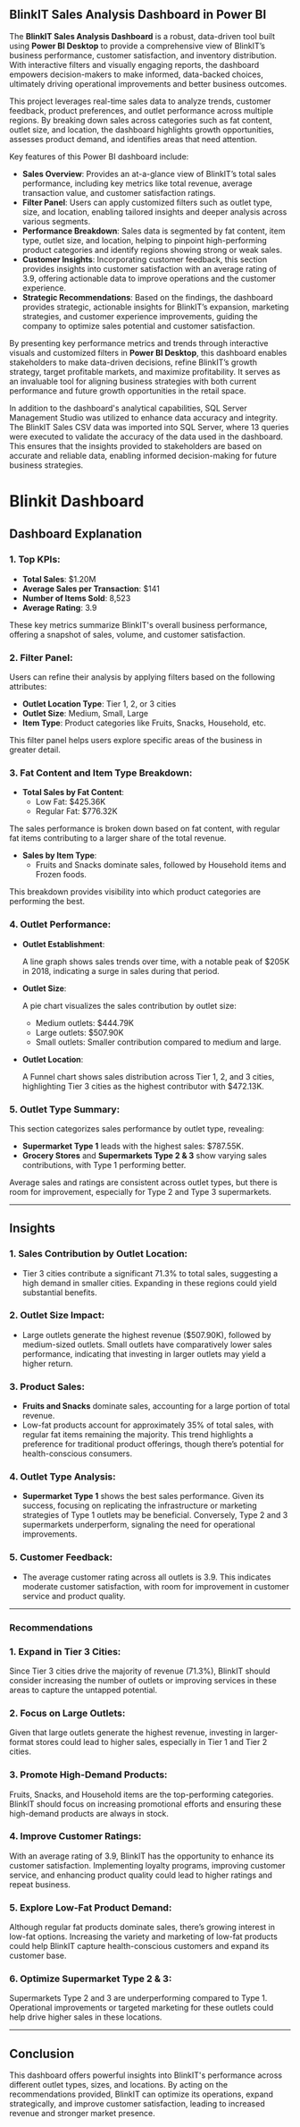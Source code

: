 ## **BlinkIT Sales Analysis Dashboard in Power BI**

The **BlinkIT Sales Analysis Dashboard** is a robust, data-driven tool built using **Power BI Desktop** to provide a comprehensive view of BlinkIT’s business performance, customer satisfaction, and inventory distribution. With interactive filters and visually engaging reports, the dashboard empowers decision-makers to make informed, data-backed choices, ultimately driving operational improvements and better business outcomes.

This project leverages real-time sales data to analyze trends, customer feedback, product preferences, and outlet performance across multiple regions. By breaking down sales across categories such as fat content, outlet size, and location, the dashboard highlights growth opportunities, assesses product demand, and identifies areas that need attention.

Key features of this Power BI dashboard include:

- **Sales Overview**: Provides an at-a-glance view of BlinkIT’s total sales performance, including key metrics like total revenue, average transaction value, and customer satisfaction ratings.
- **Filter Panel**: Users can apply customized filters such as outlet type, size, and location, enabling tailored insights and deeper analysis across various segments.
- **Performance Breakdown**: Sales data is segmented by fat content, item type, outlet size, and location, helping to pinpoint high-performing product categories and identify regions showing strong or weak sales.
- **Customer Insights**: Incorporating customer feedback, this section provides insights into customer satisfaction with an average rating of 3.9, offering actionable data to improve operations and the customer experience.
- **Strategic Recommendations**: Based on the findings, the dashboard provides strategic, actionable insights for BlinkIT’s expansion, marketing strategies, and customer experience improvements, guiding the company to optimize sales potential and customer satisfaction.

By presenting key performance metrics and trends through interactive visuals and customized filters in **Power BI Desktop**, this dashboard enables stakeholders to make data-driven decisions, refine BlinkIT’s growth strategy, target profitable markets, and maximize profitability. It serves as an invaluable tool for aligning business strategies with both current performance and future growth opportunities in the retail space.

In addition to the dashboard's analytical capabilities, SQL Server Management Studio was utilized to enhance data accuracy and integrity. The BlinkIT Sales CSV data was imported into SQL Server, where 13 queries were executed to validate the accuracy of the data used in the dashboard. This ensures that the insights provided to stakeholders are based on accurate and reliable data, enabling informed decision-making for future business strategies.

# Blinkit Dashboard

## Dashboard Explanation

### **1. Top KPIs:**

- **Total Sales**: $1.20M
- **Average Sales per Transaction**: $141
- **Number of Items Sold**: 8,523
- **Average Rating**: 3.9

These key metrics summarize BlinkIT's overall business performance, offering a snapshot of sales, volume, and customer satisfaction.


### **2. Filter Panel:**

Users can refine their analysis by applying filters based on the following attributes:

- **Outlet Location Type**: Tier 1, 2, or 3 cities
- **Outlet Size**: Medium, Small, Large
- **Item Type**: Product categories like Fruits, Snacks, Household, etc.

This filter panel helps users explore specific areas of the business in greater detail.


### **3. Fat Content and Item Type Breakdown:**

- **Total Sales by Fat Content**:
    - Low Fat: $425.36K
    - Regular Fat: $776.32K

The sales performance is broken down based on fat content, with regular fat items contributing to a larger share of the total revenue.

- **Sales by Item Type**:
    - Fruits and Snacks dominate sales, followed by Household items and Frozen foods.

This breakdown provides visibility into which product categories are performing the best.


### **4. Outlet Performance:**

- **Outlet Establishment**:
    
    A line graph shows sales trends over time, with a notable peak of $205K in 2018, indicating a surge in sales during that period.
    
- **Outlet Size**:
    
    A pie chart visualizes the sales contribution by outlet size:
    
    - Medium outlets: $444.79K
    - Large outlets: $507.90K
    - Small outlets: Smaller contribution compared to medium and large.
- **Outlet Location**:
    
    A Funnel chart shows sales distribution across Tier 1, 2, and 3 cities, highlighting Tier 3 cities as the highest contributor with $472.13K.
    

### **5. Outlet Type Summary:**

This section categorizes sales performance by outlet type, revealing:

- **Supermarket Type 1** leads with the highest sales: $787.55K.
- **Grocery Stores** and **Supermarkets Type 2 & 3** show varying sales contributions, with Type 1 performing better.

Average sales and ratings are consistent across outlet types, but there is room for improvement, especially for Type 2 and Type 3 supermarkets.

---

## **Insights**

### **1. Sales Contribution by Outlet Location:**

- Tier 3 cities contribute a significant 71.3% to total sales, suggesting a high demand in smaller cities. Expanding in these regions could yield substantial benefits.

### **2. Outlet Size Impact:**

- Large outlets generate the highest revenue ($507.90K), followed by medium-sized outlets. Small outlets have comparatively lower sales performance, indicating that investing in larger outlets may yield a higher return.

### **3. Product Sales:**

- **Fruits and Snacks** dominate sales, accounting for a large portion of total revenue.
- Low-fat products account for approximately 35% of total sales, with regular fat items remaining the majority. This trend highlights a preference for traditional product offerings, though there’s potential for health-conscious consumers.

### **4. Outlet Type Analysis:**

- **Supermarket Type 1** shows the best sales performance. Given its success, focusing on replicating the infrastructure or marketing strategies of Type 1 outlets may be beneficial. Conversely, Type 2 and 3 supermarkets underperform, signaling the need for operational improvements.

### **5. Customer Feedback:**

- The average customer rating across all outlets is 3.9. This indicates moderate customer satisfaction, with room for improvement in customer service and product quality.

---

### **Recommendations**

### **1. Expand in Tier 3 Cities:**

Since Tier 3 cities drive the majority of revenue (71.3%), BlinkIT should consider increasing the number of outlets or improving services in these areas to capture the untapped potential.

### **2. Focus on Large Outlets:**

Given that large outlets generate the highest revenue, investing in larger-format stores could lead to higher sales, especially in Tier 1 and Tier 2 cities.

### **3. Promote High-Demand Products:**

Fruits, Snacks, and Household items are the top-performing categories. BlinkIT should focus on increasing promotional efforts and ensuring these high-demand products are always in stock.

### **4. Improve Customer Ratings:**

With an average rating of 3.9, BlinkIT has the opportunity to enhance its customer satisfaction. Implementing loyalty programs, improving customer service, and enhancing product quality could lead to higher ratings and repeat business.

### **5. Explore Low-Fat Product Demand:**

Although regular fat products dominate sales, there’s growing interest in low-fat options. Increasing the variety and marketing of low-fat products could help BlinkIT capture health-conscious customers and expand its customer base.

### **6. Optimize Supermarket Type 2 & 3:**

Supermarkets Type 2 and 3 are underperforming compared to Type 1. Operational improvements or targeted marketing for these outlets could help drive higher sales in these locations.

---

## **Conclusion**
This dashboard offers powerful insights into BlinkIT's performance across different outlet types, sizes, and locations. By acting on the recommendations provided, BlinkIT can optimize its operations, expand strategically, and improve customer satisfaction, leading to increased revenue and stronger market presence.
